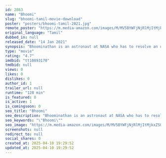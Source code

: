 ```yaml
---
id: 2863
name: "Bhoomi"
slug: "bhoomi-tamil-movie-download"
poster: "posters/bhoomi-tamil-2021.jpg"
remote_poster: "https://m.media-amazon.com/images/M/MV5BYWFjNjRlMjItMjkxZS00OWYyLTlmNGQtMjE4MzFiNGUxNjg0XkEyXkFqcGc@._V1_SX300.jpg"
original_language: "Tamil"
dubbed_in: null
released_date: "14 Jan 2021"
synopsis: "Bhoominathan is an astronaut at NASA who has to resolve an unfinished business in his village before taking off to Mars."
type: "movie"
rating: "4.7"
imdbid: "tt10893170"
tmdbid: null
views: 0
likes: 0
dislikes: 0
author_id: 1
trailer_url: null
runtime: "128 min"
is_featured: 0
is_active: 1
is_comingsoon: 0
seo_title: "Bhoomi"
seo_description: "Bhoominathan is an astronaut at NASA who has to resolve an unfinished business in his village before taking off to Mars."
seo_keywords: "\"Bhoomi\""
seo_image: "https://m.media-amazon.com/images/M/MV5BYWFjNjRlMjItMjkxZS00OWYyLTlmNGQtMjE4MzFiNGUxNjg0XkEyXkFqcGc@._V1_SX300.jpg"
screenshots: null
redirect_to: null
social_shares: 0
created_at: 2025-04-10 19:29:52
updated_at: 2025-04-10 19:29:52
---
```



